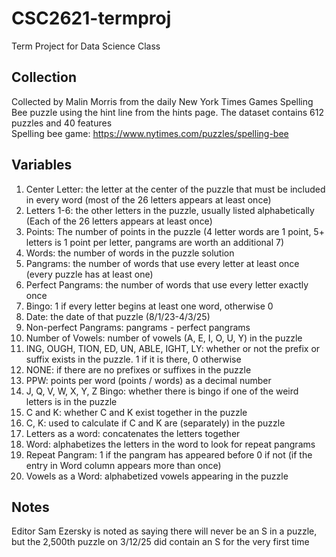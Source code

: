 # CSC2621-termproj
Term Project for Data Science Class
## Collection
Collected by Malin Morris from the daily New York Times Games Spelling Bee puzzle using the hint line from the hints page. The dataset contains 612 puzzles and 40 features<br>
Spelling bee game: https://www.nytimes.com/puzzles/spelling-bee
## Variables
1. Center Letter: the letter at the center of the puzzle that must be included in every word (most of the 26 letters appears at least once)
2. Letters 1-6: the other letters in the puzzle, usually listed alphabetically (Each of the 26 letters appears at least once)
3. Points: The number of points in the puzzle (4 letter words are 1 point, 5+ letters is 1 point per letter, pangrams are worth an additional 7)
4. Words: the number of words in the puzzle solution
5. Pangrams: the number of words that use every letter at least once (every puzzle has at least one)
6. Perfect Pangrams: the number of words that use every letter exactly once
7. Bingo: 1 if every letter begins at least one word, otherwise 0
8. Date: the date of that puzzle (8/1/23-4/3/25)
9. Non-perfect Pangrams: pangrams - perfect pangrams
10. Number of Vowels: number of vowels (A, E, I, O, U, Y) in the puzzle
11. ING, OUGH, TION, ED, UN, ABLE, IGHT, LY: whether or not the prefix or suffix exists in the puzzle. 1 if it is there, 0 otherwise
12. NONE: if there are no prefixes or suffixes in the puzzle
13. PPW: points per word (points / words) as a decimal number
14. J, Q, V, W, X, Y, Z Bingo: whether there is bingo if one of the weird letters is in the puzzle
15. C and K: whether C and K exist together in the puzzle
16. C, K: used to calculate if C and K are (separately) in the puzzle
17. Letters as a word: concatenates the letters together
18. Word: alphabetizes the letters in the word to look for repeat pangrams
19. Repeat Pangram: 1 if the pangram has appeared before 0 if not (if the entry in Word column appears more than once)
20. Vowels as a Word: alphabetized vowels appearing in the puzzle
## Notes
Editor Sam Ezersky is noted as saying there will never be an S in a puzzle, but the 2,500th puzzle on 3/12/25 did contain an S for the very first time